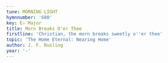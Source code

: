 ```yaml
---
tune: MORNING LIGHT
hymnnumber: '680'
key: E♭ Major
title: Morn Breaks O'er Thee
firstline: 'Christian, the morn breaks sweetly o''er thee'
topic: 'The Home Eternal: Nearing Home'
author: J. F. Rusling
year: '-'
---
```

